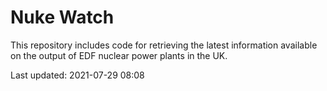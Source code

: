 # Nuke Watch

This repository includes code for retrieving the latest information available on the output of EDF nuclear power plants in the UK.

Last updated: 2021-07-29 08:08